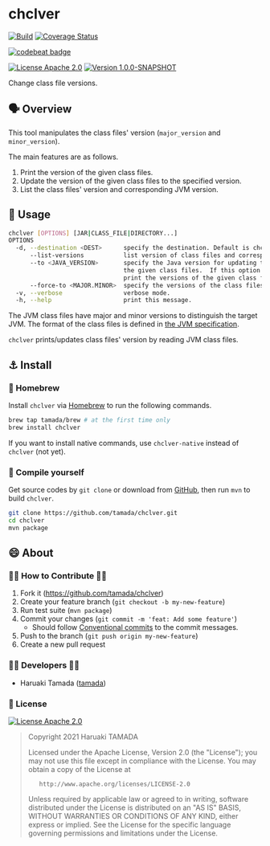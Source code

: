 # chclver

[![Build](https://github.com/tamada/chclver/actions/workflows/maven.yml/badge.svg)](https://github.com/tamada/chclver/actions/workflows/maven.yml) [![Coverage Status](https://coveralls.io/repos/github/tamada/chclver/badge.svg?branch=main)](https://coveralls.io/github/tamada/chclver?branch=main)

[![codebeat badge](https://codebeat.co/badges/50cf2989-ec6b-467c-9f63-1856478f94d4)](https://codebeat.co/projects/github-com-tamada-chclver-main)

[![License Apache 2.0](https://img.shields.io/badge/License-Apache%202.0-green?logo=apache)](https://github.com/tamada/chclver/blob/main/LICENSE) [![Version 1.0.0-SNAPSHOT](https://img.shields.io/badge/Version-1.0.0--SNAPSHOT-green)](https://github.com/tamada/chclver/releases/tag/v1.0.0)

Change class file versions.

## :speaking_head: Overview

This tool manipulates the class files' version (`major_version` and `minor_version`).

The main features are as follows.

1. Print the version of the given class files.
2. Update the version of the given class files to the specified version.
3. List the class files' version and corresponding JVM version.

## :runner: Usage

```sh
chclver [OPTIONS] [JAR|CLASS_FILE|DIRECTORY...]
OPTIONS
  -d, --destination <DEST>      specify the destination. Default is chclver directory.
      --list-versions           list version of class files and corresponding Java version.
      --to <JAVA_VERSION>       specify the Java version for updating the versions of
                                the given class files.  If this option is absent,
                                print the versions of the given class files.
      --force-to <MAJOR.MINOR>  specify the versions of the class files directory.
  -v, --verbose                 verbose mode.
  -h, --help                    print this message.
```

The JVM class files have major and minor versions to distinguish the target JVM. The format of the class files is defined in [the JVM specification](https://docs.oracle.com/javase/specs/jvms/se17/html/jvms-4.html#jvms-4.1).

`chclver` prints/updates class files' version by reading JVM class files.

## :anchor: Install

### :beer: Homebrew

Install `chclver` via [Homebrew](https://brew.sh) to run the following commands.

```sh
brew tap tamada/brew # at the first time only
brew install chclver
```

If you want to install native commands, use `chclver-native` instead of `chclver` (not yet).

### :muscle: Compile yourself

Get source codes by `git clone` or download from [GitHub](https://github.com/tamada/chclver), then run `mvn` to build `chclver`.

```sh
git clone https://github.com/tamada/chclver.git
cd chclver
mvn package
```

## :smile: About

### :man_cook: How to Contribute :woman_cook:

1. Fork it (https://github.com/tamada/chclver)
2. Create your feature branch (`git checkout -b my-new-feature`)
3. Run test suite (`mvn package`)
4. Commit your changes (`git commit -m 'feat: Add some feature'`)
   * Should follow [Conventional commits](https://www.conventionalcommits.org/) to the commit messages.
5. Push to the branch (`git push origin my-new-feature`)
6. Create a new pull request

### :man_office_worker: Developers :woman_office_worker:

* Haruaki Tamada ([tamada](https://github.com/tamada))

### :scroll: License

[![License Apache 2.0](https://img.shields.io/badge/License-Apache%202.0-green?logo=apache)](https://github.com/tamada/chclver/blob/main/LICENSE)

>    Copyright 2021 Haruaki TAMADA
>
>    Licensed under the Apache License, Version 2.0 (the "License");
>    you may not use this file except in compliance with the License.
>    You may obtain a copy of the License at
>
>        http://www.apache.org/licenses/LICENSE-2.0
>
>    Unless required by applicable law or agreed to in writing, software
>    distributed under the License is distributed on an "AS IS" BASIS,
>    WITHOUT WARRANTIES OR CONDITIONS OF ANY KIND, either express or implied.
>    See the License for the specific language governing permissions and
>    limitations under the License.
